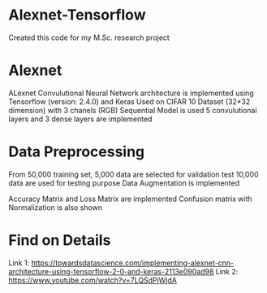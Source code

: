# Alexnet-Tensorflow
Created this code for my M.Sc. research project

# Alexnet
ALexnet Convulutional Neural Network architecture is implemented using Tensorflow (version: 2.4.0) and Keras 
Used on CIFAR 10 Dataset (32*32 dimension) with 3 chanels (RGB)
Sequential Model is used
5 convulutional layers and 3 dense layers are implemented

   # Data Preprocessing
   From 50,000 training set, 5,000 data are selected for validation test
   10,000 data are used for testing purpose
   Data Augmentation is implemented
   
 Accuracy Matrix and Loss Matrix are implemented
 Confusion matrix with Normalization is also shown 

# Find on Details
Link 1: https://towardsdatascience.com/implementing-alexnet-cnn-architecture-using-tensorflow-2-0-and-keras-2113e090ad98
Link 2: https://www.youtube.com/watch?v=7LQSdPjWjdA
